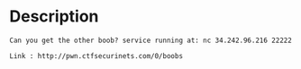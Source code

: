# Description
```
Can you get the other boob? service running at: nc 34.242.96.216 22222

Link : http://pwn.ctfsecurinets.com/0/boobs
```
